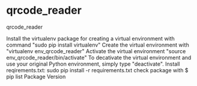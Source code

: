 # qrcode_reader
qrcode_reader

Install the virtualenv package for creating a virtual environment with command "sudo pip install virtualenv"
Create the virtual environment with "virtualenv env_qrcode_reader"
Activate the virtual environment "source env_qrcode_reader/bin/activate"
To decativate the virtual environment and use your original Python environment, simply type "deactivate".
Install reqirements.txt: sudo pip install -r requirements.txt
check package with $ pip list Package Version
